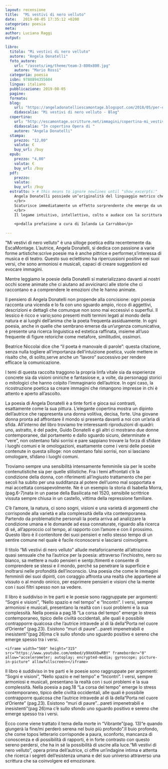 ```yaml
---
layout: recensione
title:  "Mi vestivi di nero velluto"
date:   2019-08-05 17:35:12 +0200
categories: poesia
meta:
author: Luciana Raggi
output: 

libro:
  titolo: "Mi vestivi di nero velluto"
  autore: "Angela Donatelli"
  foto_autore: 
    url: "/assets/img/theme/team-3-800x800.jpg"
    autore: "Mario Rossi"
  categoria: poesia
  isbn: 9788894355604
  lingua: italiano
  pubblicazione: 2019-08-05
  pagine:
  formato:
  blog:
    url: "https://angeladonatelliescamontage.blogspot.com/2018/05/per-ordinare-le-copie-della-raccolta.html?spref=fb"
    didascalia: "Mi vestivi di nero velluto - Blog"
  copertina:
    url: "http://escamontage.scritture.net/immagini/copertina-mi_vestivi_di_nero_velluto.jpg"
    didascalia: "In copertina Opera di "
    autore: "Angela Donatelli" 
  stampa:
    prezzo: "12,00"
    valuta: €
    buy_url: /buy
  epub: 
    prezzo: "4,00"
    valuta: €
    buy_url: /buy
  pdf:
    prezzo:
    valuta: 
    buy_url: /buy
  estratto: > # this means to ignore newlines until "show_excerpts:"
    Angela Donatelli possiede un’originalità del linguaggio metrico che si estende fino gli aspetti ritmici della prosa, all’interno dei topoi ritratti tra le riflessioni a volte amare di questo (r)esistere, andare, comprendere la peculiarità misterica di un’intera vita. 
    </br>
    Scaturisce immediatamente un effetto sorprendente che emerge da un “immaginario percepire”, frutto di rimemorazioni autobiografiche. Qui i sentimenti sono messi alla prova, smossi per sortire una reazione emotiva nei luoghi ostili della solitudine, nei profondi abissi dell’Io.
    </br>
    Il legame intuitivo, intellettivo, colto e audace con la scrittura della poetessa è in grado di animare l’essenza più atavica del nostro essere, riuscendo a scandagliare la bellezza e l’alchimia nascosta nei tormenti celati nel quotidiano."

    <p>dalla prefazione a cura di Iolanda La Carrubba</p>

---
```



"Mi vestivi di nero velluto" è una silloge poetica edita recentemente da. EscaMontage. L’autrice, Angela Donatelli, si dedica con passione a varie forme artistiche:scrive poesie ma è anche pittrice e performer,s’interessa di musica e di teatro. Questo suo eclettismo ha ripercussioni positive nei suoi versi, che sono armoniosi e musicali, capaci di creare suggestioni ed evocare immagini.

Mentre leggiamo le poesie della Donatelli si materializzano davanti ai nostri occhi scene animate che ci aiutano ad avvicinarci alle storie che ci raccontano e a comprendere le emozioni che le hanno animate.

Il pensiero di Angela Donatelli non propende alla concisione: ogni poesia racconta una vicenda e lo fa con uno sguardo ampio, ricco di aggettivi, descrizioni e dettagli che comunque non sono mai eccessivi o superflui. Il lessico è ricco e vario;sono presenti molti termini legati al mondo della natura e ai luoghi dell’anima che la poeta frequenta assiduamente. In ogni poesia, anche in quelle che sembrano emerse da un’urgenza comunicativa, è presente una ricerca linguistica ed estetica raffinata, insieme all’uso frequente di figure retoriche come metafore, similitudini, ossimori.

Beatrice Niccolai dice che “il poeta è manovale di parole”: questa citazione, senza nulla togliere all’importanza dell’intuizione poetica, vuole mettere in risalto che, di solito,serve anche un “lavoro” successivo per rendere efficace la comunicazione.

I temi di questa raccolta traggono la propria linfa vitale sia da esperienze concrete sia da visioni oniriche e fantasiose e, a volte, da personaggi storici o mitologici che hanno colpito l’immaginario dell’autrice. In ogni caso, la ricostruzione poetica sa creare immagini che rimangono impresse in chi è attento e aperto all’ascolto.

La poesia di Angela Donatelli è a tinte forti e gioca sui contrasti, esattamente come la sua pittura. L’elegante copertina mostra un dipinto dell’autrice che rappresenta una donna volitiva, decisa, forte. Una giovane donna pronta ad affrontare il mondo si presenta davanti a noi con un’aria di sfida. All’interno del libro troviamo tre interessanti riproduzioni di quadri: uno, astratto, è del padre, Guido Donatelli e gli altri ci mostrano due donne contemporanee, dal portamento e dallo sguardo sicuro, determinate e “vere”, non ostentano falsi sorrisi e pare sappiano trovare la forza di sfidare i luoghi comuni e le omologazioni, esattamente come i versi delle poesie contenute in questa silloge: non ostentano falsi sorrisi, non si lasciano omologare, sfidano i luoghi comuni.

Troviamo sempre una sensibilità intensamente femminile sia per le scelte contenutistiche sia per quelle stilistiche. Fra i temi affrontati c’è la condizione della donna, con riferimenti all’ingiusto trattamento che per secoli ha subito per una sudditanza al potere dell’uomo mal sopportata e mai accettata consapevolmente. Ne è un esempio la storia di Isabella Morra, (pag.6-7)nata in un paese della Basilicata nel 1520, sensibile scrittrice vissuta sempre chiusa in un castello, vittima della repressione familiare.

C’è l’amore, la natura, ci sono sogni, visioni e una varietà di argomenti che corrisponde alla varietà e alla complessità della vita contemporanea. Partendo da problematiche personali la poeta arriva ad analizzare la condizione umana e le domande ad essa connaturate, riguardo alla ricerca di sé, all’approccio col tempo, al rapporto con l’amore e con il prossimo. Questo libro è il contenitore dei suoi pensieri e nello stesso tempo di un sentire comune nel quale è facile riconoscersi e lasciarsi coinvolgere.

Il titolo “Mi vestivi di nero velluto” allude metaforicamente all’attrazione quasi sensuale che ha l’autrice per la poesia: attraverso l’inchiostro, nero su bianco, sa mettere a nudo pensieri e sentp:/timenti e consente di comprendere se stessi e il mondo, perché sa penetrare la superficie e inoltrarsi nelle profondità dell’inconscio. Una poesia che come le immagini femminili dei suoi dipinti, con coraggio affronta una realtà che appartiene al vissuto o al mondo onirico, per esprimere pensieri e visioni che la mente con i suoi filtri spesso non sa vedere.

Il libro è suddiviso in tre parti e le poesie sono raggruppate per argomenti: “Sogni e visioni”, “Nello spazio e nel tempo” e “Incontri”. I versi, sempre armoniosi e musicali, presentano la realtà con i suoi problemi e la sua complessità. Nella poesia a pag.18 “La corsa del tempo” emerge lo stress contemporaneo, tipico delle civiltà occidentali, alle quali è possibile contrapporre qualcosa che l’autrice intravede al di là della“Porta nel cuore d’Oriente” (pag.23). Esistono “muri di paure”…pareti impenetrabili e inesistenti”(pag 26)ma c’è sullo sfondo uno sguardo positivo e sereno che emerge spesso tra i versi.

<div class="row">
  <div class="col-sm">

    <iframe width="560" height="315" src="https://www.youtube.com/embed/y9XmXXbwRBY" frameborder="0" allow="accelerometer; autoplay; encrypted-media; gyroscope; picture-in-picture" allowfullscreen></iframe>

  </div>
  <div class="col-sm">

  Il libro è suddiviso in tre parti e le poesie sono raggruppate per argomenti: “Sogni e visioni”, “Nello spazio e nel tempo” e “Incontri”. I versi, sempre armoniosi e musicali, presentano la realtà con i suoi problemi e la sua complessità. Nella poesia a pag.18 “La corsa del tempo” emerge lo stress contemporaneo, tipico delle civiltà occidentali, alle quali è possibile contrapporre qualcosa che l’autrice intravede al di là della“Porta nel cuore d’Oriente” (pag.23). Esistono “muri di paure”…pareti impenetrabili e inesistenti”(pag 26)ma c’è sullo sfondo uno sguardo positivo e sereno che emerge spesso tra i versi.

  </div>
</div>

Ecco come viene trattato il tema della morte in “Vibrante”(pag. 13)“e quando giungerà la fine/mi perderò serena nel buio più profondo”.Il buio profondo, che come topos letterario corrisponde a paura, sconforto, mancanza di conoscenza e di possibilità di rapporti, è in forte contrasto con questo sereno perdersi, che ha in sé la possibilità di uscire alla luce.“Mi vestivi di nero velluto”, opera prima dell’autrice, ci offre un’indagine intima e attenta che ricerca i segreti dell’esistenza umana e del suo universo attraverso una scrittura che sa coinvolgere ed emozionare. 
